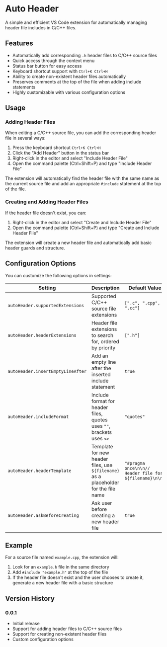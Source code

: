 # Auto Header

A simple and efficient VS Code extension for automatically managing header file includes in C/C++ files.

## Features

- Automatically add corresponding `.h` header files to C/C++ source files
- Quick access through the context menu
- Status bar button for easy access
- Keyboard shortcut support with `Ctrl+K Ctrl+H`
- Ability to create non-existent header files automatically
- Preserves comments at the top of the file when adding include statements
- Highly customizable with various configuration options

## Usage

### Adding Header Files

When editing a C/C++ source file, you can add the corresponding header file in several ways:

1. Press the keyboard shortcut `Ctrl+K Ctrl+H`
2. Click the "Add Header" button in the status bar
3. Right-click in the editor and select "Include Header File"
4. Open the command palette (Ctrl+Shift+P) and type "Include Header File"

The extension will automatically find the header file with the same name as the current source file and add an appropriate `#include` statement at the top of the file.

### Creating and Adding Header Files

If the header file doesn't exist, you can:

1. Right-click in the editor and select "Create and Include Header File"
2. Open the command palette (Ctrl+Shift+P) and type "Create and Include Header File"

The extension will create a new header file and automatically add basic header guards and structure.

## Configuration Options

You can customize the following options in settings:

| Setting | Description | Default Value |
| --- | --- | --- |
| `autoHeader.supportedExtensions` | Supported C/C++ source file extensions | `[".c", ".cpp", ".cc"]` |
| `autoHeader.headerExtensions` | Header file extensions to search for, ordered by priority | `[".h"]` |
| `autoHeader.insertEmptyLineAfter` | Add an empty line after the inserted include statement | `true` |
| `autoHeader.includeFormat` | Include format for header files, quotes uses `""`, brackets uses `<>` | `"quotes"` |
| `autoHeader.headerTemplate` | Template for new header files, use `${filename}` as a placeholder for the file name | `"#pragma once\n\n// Header file for ${filename}\n\n"` |
| `autoHeader.askBeforeCreating` | Ask user before creating a new header file | `true` |

## Example

For a source file named `example.cpp`, the extension will:

1. Look for an `example.h` file in the same directory
2. Add `#include "example.h"` at the top of the file
3. If the header file doesn't exist and the user chooses to create it, generate a new header file with a basic structure

## Version History

### 0.0.1
- Initial release
- Support for adding header files to C/C++ source files
- Support for creating non-existent header files
- Custom configuration options
